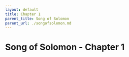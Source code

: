 ```yaml
---
layout: default
title: Chapter 1
parent_title: Song of Solomon
parent_url: ./songofsolomon.md
---
```


# Song of Solomon - Chapter 1
